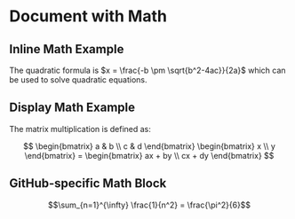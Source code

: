 # Document with Math

## Inline Math Example
The quadratic formula is $x = \frac{-b \pm \sqrt{b^2-4ac}}{2a}$ which can be used to solve quadratic equations.

## Display Math Example
The matrix multiplication is defined as:

$$
\begin{bmatrix}
a & b \\
c & d
\end{bmatrix}
\begin{bmatrix}
x \\
y
\end{bmatrix} =
\begin{bmatrix}
ax + by \\
cx + dy
\end{bmatrix}
$$

## GitHub-specific Math Block
```math
\sum_{n=1}^{\infty} \frac{1}{n^2} = \frac{\pi^2}{6}
```
